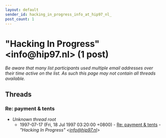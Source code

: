 ```yaml
---
layout: default
sender_id: hacking_in_progress_info_at_hip97_nl_
post_count: 1
---
```


# "Hacking In Progress" <info<span>@</span>hip97.nl> (1 post)

_Be aware that many list participants used multiple email addresses over their time active on the list. As such this page may not contain all threads available._

## Threads

### Re: payment & tents
+ _Unknown thread root_
  + 1997-07-17 (Fri, 18 Jul 1997 03:20:00 +0800) - [Re: payment & tents](/archive/1997/07/de3e516b74ea47b32c8fd46aff0b09513cea44721e9e82b52056802034ccac46) - _"Hacking In Progress" \<info@hip97.nl\>_

